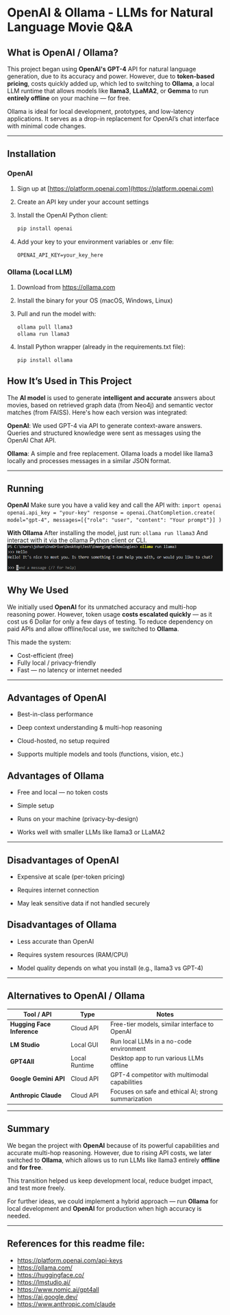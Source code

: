 #  OpenAI & Ollama - LLMs for Natural Language Movie Q&A

## What is OpenAI / Ollama?

This project began using **OpenAI's GPT-4** API for natural language generation, due to its accuracy and power. However, due to **token-based pricing**, costs quickly added up, which led to switching to **Ollama**, a local LLM runtime that allows models like **llama3**, **LLaMA2**, or **Gemma** to run **entirely offline** on your machine — for free.

Ollama is ideal for local development, prototypes, and low-latency applications. It serves as a drop-in replacement for OpenAI’s chat interface with minimal code changes.

---

## Installation

### OpenAI

1. Sign up at [https://platform.openai.com](https://platform.openai.com)

2. Create an API key under your account settings

3. Install the OpenAI Python client:
   ```bash
   pip install openai
   ```

4. Add your key to your environment variables or .env file:
    ```
    OPENAI_API_KEY=your_key_here
    ```

### Ollama (Local LLM)
1. Download from https://ollama.com

2. Install the binary for your OS (macOS, Windows, Linux)

3. Pull and run the model with:
    ```
    ollama pull llama3
    ollama run llama3
    ```

4. Install Python wrapper (already in the requirements.txt file):
    ```
    pip install ollama
    ```

## How It’s Used in This Project

The **AI model** is used to generate **intelligent and accurate** answers about movies, based on retrieved graph data (from Neo4j) and semantic vector matches (from FAISS). Here's how each version was integrated:

**OpenAI**: We used GPT-4 via API to generate context-aware answers. Queries and structured knowledge were sent as messages using the OpenAI Chat API.

**Ollama**: A simple and free replacement. Ollama loads a model like llama3 locally and processes messages in a similar JSON format.

---

## Running 

**OpenAI**
Make sure you have a valid key and call the API with:
    ```
    import openai
    openai.api_key = "your-key"
    response = openai.ChatCompletion.create(
        model="gpt-4",
        messages=[{"role": "user", "content": "Your prompt"}]
    )
    ```

**With Ollama**
After installing the model, just run:
    ```
    ollama run llama3
    ```
And interact with it via the ollama Python client or CLI.
![Ollama](images/ollama.png)

## Why We Used 

We initially used **OpenAI** for its unmatched accuracy and multi-hop reasoning power. However, token usage **costs escalated quickly** — as it cost us 6 Dollar for only a few days of testing. To reduce dependency on paid APIs and allow offline/local use, we switched to **Ollama**.

This made the system:

- Cost-efficient (free)
- Fully local / privacy-friendly
- Fast — no latency or internet needed

---

## Advantages of OpenAI

- Best-in-class performance

- Deep context understanding & multi-hop reasoning

- Cloud-hosted, no setup required

- Supports multiple models and tools (functions, vision, etc.)

## Advantages of Ollama
 
- Free and local — no token costs

- Simple setup

- Runs on your machine (privacy-by-design)

- Works well with smaller LLMs like llama3 or LLaMA2

---

## Disadvantages of OpenAI

- Expensive at scale (per-token pricing)

- Requires internet connection

- May leak sensitive data if not handled securely

## Disadvantages of Ollama

- Less accurate than OpenAI

- Requires system resources (RAM/CPU)

- Model quality depends on what you install (e.g., llama3 vs GPT-4)

---

## Alternatives to OpenAI / Ollama

| Tool / API             | Type         | Notes                                                    |
|------------------------|--------------|----------------------------------------------------------|
| **Hugging Face Inference** | Cloud API     | Free-tier models, similar interface to OpenAI             |
| **LM Studio**          | Local GUI     | Run local LLMs in a no-code environment                   |
| **GPT4All**            | Local Runtime | Desktop app to run various LLMs offline                  |
| **Google Gemini API**  | Cloud API     | GPT-4 competitor with multimodal capabilities             |
| **Anthropic Claude**   | Cloud API     | Focuses on safe and ethical AI; strong summarization      |

---

## Summary

We began the project with **OpenAI** because of its powerful capabilities and accurate multi-hop reasoning. However, due to rising API costs, we later switched to **Ollama**, which allows us to run LLMs like llama3 entirely **offline** and **for free**.

This transition helped us keep development local, reduce budget impact, and test more freely. 

For further ideas, we could implement a hybrid approach — run **Ollama** for local development and **OpenAI** for production when high accuracy is needed.

---

## References for this readme file:
- https://platform.openai.com/api-keys
- https://ollama.com/
- https://huggingface.co/
- https://lmstudio.ai/
- https://www.nomic.ai/gpt4all
- https://ai.google.dev/
- https://www.anthropic.com/claude